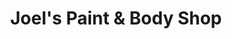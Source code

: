 ---
title: "Joel's Paint & Body Shop"
url: /eastland/joels-paint-und-body-shop/
shop: Autowerkstatt
---